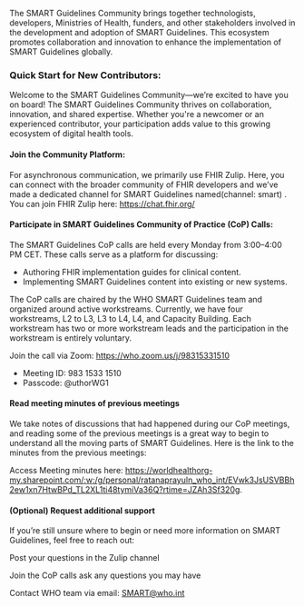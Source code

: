 The SMART Guidelines Community brings together technologists, developers, Ministries of Health, funders, and other stakeholders involved in the development and adoption of SMART Guidelines. This ecosystem promotes collaboration and innovation to enhance the implementation of SMART Guidelines globally. 

### Quick Start for New Contributors:  

Welcome to the SMART Guidelines Community—we’re excited to have you on board! The SMART Guidelines Community thrives on collaboration, innovation, and shared expertise. Whether you're a newcomer or an experienced contributor, your participation adds value to this growing ecosystem of digital health tools.  

#### Join the Community Platform:  

For asynchronous communication, we primarily use FHIR Zulip. Here, you can connect with the broader community of FHIR developers and we’ve made a dedicated channel  for SMART Guidelines named(channel: smart) . You can join FHIR Zulip here: https://chat.fhir.org/  

#### Participate in SMART Guidelines Community of Practice (CoP) Calls:  

The SMART Guidelines CoP calls are held every Monday from 3:00–4:00 PM CET. These calls serve as a platform for discussing: 
- Authoring FHIR implementation guides for clinical content. 
- Implementing SMART Guidelines content into existing or new systems. 

The CoP calls are chaired by the WHO SMART Guidelines team and organized around active workstreams. Currently, we have four workstreams, L2 to L3, L3 to L4, L4, and Capacity Building. Each workstream has two or more workstream leads and the participation in the workstream is entirely voluntary.  

Join the call via Zoom: https://who.zoom.us/j/98315331510 
- Meeting ID: 983 1533 1510 
- Passcode: @uthorWG1 

#### Read meeting minutes of previous meetings  

We take notes of discussions that had happened during our CoP meetings, and reading some of the previous meetings is a great way to begin to understand all the moving parts of SMART Guidelines. Here is the link to the minutes from the previous meetings: 

Access Meeting minutes here:  https://worldhealthorg-my.sharepoint.com/:w:/g/personal/ratanaprayuln_who_int/EVwk3JsUSVBBh2ew1xn7HtwBPd_TL2XL1ti48tymiVa36Q?rtime=JZAh3Sf320g. 

 

#### (Optional) Request additional support  

If you’re still unsure where to begin or need more information on SMART Guidelines, feel free to reach out:  

Post your questions in the Zulip channel 

Join the CoP calls ask any questions you may have  

Contact WHO team via email: <a href= "mailto:SMART@who.int">SMART@who.int</a></p> 
